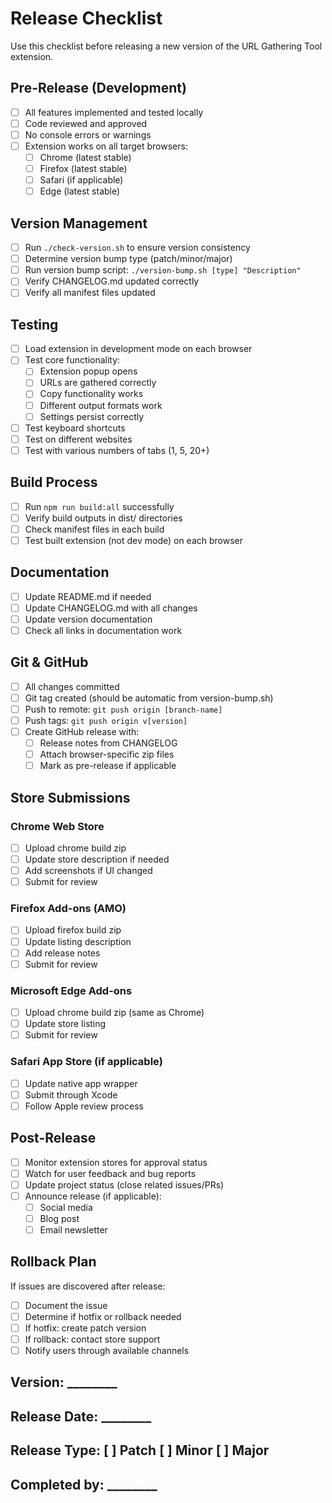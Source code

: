 # Release Checklist

Use this checklist before releasing a new version of the URL Gathering Tool extension.

## Pre-Release (Development)

- [ ] All features implemented and tested locally
- [ ] Code reviewed and approved
- [ ] No console errors or warnings
- [ ] Extension works on all target browsers:
  - [ ] Chrome (latest stable)
  - [ ] Firefox (latest stable)
  - [ ] Safari (if applicable)
  - [ ] Edge (latest stable)

## Version Management

- [ ] Run `./check-version.sh` to ensure version consistency
- [ ] Determine version bump type (patch/minor/major)
- [ ] Run version bump script: `./version-bump.sh [type] "Description"`
- [ ] Verify CHANGELOG.md updated correctly
- [ ] Verify all manifest files updated

## Testing

- [ ] Load extension in development mode on each browser
- [ ] Test core functionality:
  - [ ] Extension popup opens
  - [ ] URLs are gathered correctly
  - [ ] Copy functionality works
  - [ ] Different output formats work
  - [ ] Settings persist correctly
- [ ] Test keyboard shortcuts
- [ ] Test on different websites
- [ ] Test with various numbers of tabs (1, 5, 20+)

## Build Process

- [ ] Run `npm run build:all` successfully
- [ ] Verify build outputs in dist/ directories
- [ ] Check manifest files in each build
- [ ] Test built extension (not dev mode) on each browser

## Documentation

- [ ] Update README.md if needed
- [ ] Update CHANGELOG.md with all changes
- [ ] Update version documentation
- [ ] Check all links in documentation work

## Git & GitHub

- [ ] All changes committed
- [ ] Git tag created (should be automatic from version-bump.sh)
- [ ] Push to remote: `git push origin [branch-name]`
- [ ] Push tags: `git push origin v[version]`
- [ ] Create GitHub release with:
  - [ ] Release notes from CHANGELOG
  - [ ] Attach browser-specific zip files
  - [ ] Mark as pre-release if applicable

## Store Submissions

### Chrome Web Store
- [ ] Upload chrome build zip
- [ ] Update store description if needed
- [ ] Add screenshots if UI changed
- [ ] Submit for review

### Firefox Add-ons (AMO)
- [ ] Upload firefox build zip
- [ ] Update listing description
- [ ] Add release notes
- [ ] Submit for review

### Microsoft Edge Add-ons
- [ ] Upload chrome build zip (same as Chrome)
- [ ] Update store listing
- [ ] Submit for review

### Safari App Store (if applicable)
- [ ] Update native app wrapper
- [ ] Submit through Xcode
- [ ] Follow Apple review process

## Post-Release

- [ ] Monitor extension stores for approval status
- [ ] Watch for user feedback and bug reports
- [ ] Update project status (close related issues/PRs)
- [ ] Announce release (if applicable):
  - [ ] Social media
  - [ ] Blog post
  - [ ] Email newsletter

## Rollback Plan

If issues are discovered after release:

- [ ] Document the issue
- [ ] Determine if hotfix or rollback needed
- [ ] If hotfix: create patch version
- [ ] If rollback: contact store support
- [ ] Notify users through available channels

## Version: ________
## Release Date: ________
## Release Type: [ ] Patch [ ] Minor [ ] Major
## Completed by: ________

